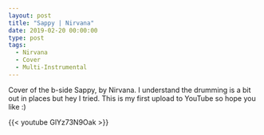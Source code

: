 ```yaml
---
layout: post
title: "Sappy | Nirvana"
date: 2019-02-20 00:00:00
type: post
tags:
  - Nirvana
  - Cover
  - Multi-Instrumental
---
```


Cover of the b-side Sappy, by Nirvana. I understand the drumming is a bit out in places but hey I tried. This is my first upload to YouTube so hope you like :)

{{< youtube GlYz73N9Oak >}}
<br/>
